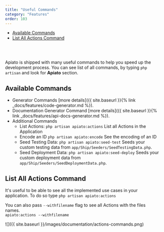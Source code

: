 ```yaml
---
title: "Useful Commands"
category: "Features"
order: 103
---
```


- [Available Commands](#available-commands)
- [List All Actions Command](#list-all-actions-command)

<br>
<br>

Apiato is shipped with many useful commands to help you speed up the development process.
You can see list of all commands, by typing `php artisan` and look for **Apiato** section.

<a name="available-commands"></a>

## Available Commands

- Generator Commands [more details]({{ site.baseurl }}{% link _docs/features/code-generator.md %}).
- Documentation Generator Command [more details]({{ site.baseurl }}{% link _docs/features/api-docs-generator.md %}).
- Additional Commands
    - List Actions: `php artisan apiato:actions` List all Actions in the Application
    - Encode an ID `php artisan apiato:encode` See the encoding of an ID
    - Seed Testing Data: `php artisan apiato:seed-test` Seeds your custom testing data from `app/Ship/Seeders/SeedTestingData.php`.
    - Seed Deployment Data: `php artisan apiato:seed-deploy` Seeds your custom deployment data from `app/Ship/Seeders/SeedDeploymentData.php`.

<a name="list-all-actions-command"></a>

## List All Actions Command

It's useful to be able to see all the implemented use cases in your application. To do so type
`php artisan apiato:actions`

You can also pass `--withfilename` flag to see all Actions with the files names.  
`apiato:actions --withfilename`

![]({{ site.baseurl }}/images/documentation/actions-commands.png)
